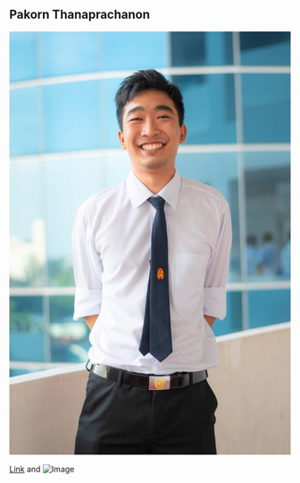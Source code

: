## Pakorn Thanaprachanon

![Image of myself](https://github.com/T-Pakorn/Mini-Curriculum-Vitae/blob/gh-pages/62010694.jpg)

[Link](url) and ![Image](src)
```
